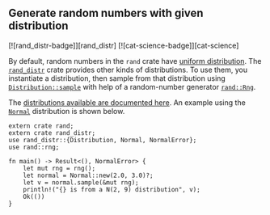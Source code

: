 ## Generate random numbers with given distribution

[![rand_distr-badge]][rand_distr] [![cat-science-badge]][cat-science]

By default, random numbers in the `rand` crate have
[uniform distribution]. The [`rand_distr`] crate provides
other kinds of distributions. To use them, you instantiate
a distribution, then sample from that distribution using
[`Distribution::sample`] with help of a random-number
generator [`rand::Rng`].

The [distributions available are documented here][rand-distributions].
An example using the [`Normal`] distribution is shown below.

```rust,edition2018,ignore
extern crate rand;
extern crate rand_distr;
use rand_distr::{Distribution, Normal, NormalError};
use rand::rng;

fn main() -> Result<(), NormalError> {
    let mut rng = rng();
    let normal = Normal::new(2.0, 3.0)?;
    let v = normal.sample(&mut rng);
    println!("{} is from a N(2, 9) distribution", v);
    Ok(())
}
```

[`Distribution::sample`]: https://docs.rs/rand/*/rand/distributions/trait.Distribution.html#tymethod.sample
[`Normal`]: https://docs.rs/rand_distr/*/rand_distr/struct.Normal.html
[`rand::Rng`]: https://docs.rs/rand/*/rand/trait.Rng.html
[`rand_distr`]: https://docs.rs/rand_distr/*/rand_distr/index.html
[rand-distributions]: https://docs.rs/rand_distr/*/rand_distr/index.html

[uniform distribution]: https://en.wikipedia.org/wiki/Uniform_distribution_(continuous)
